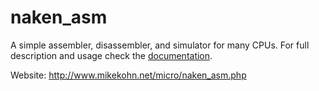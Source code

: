 
naken_asm
=========

A simple assembler, disassembler, and simulator for many CPUs.
For full description and usage check the [documentation](docs/).

Website: http://www.mikekohn.net/micro/naken_asm.php


